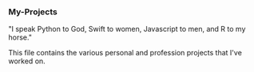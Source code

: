 ### My-Projects

"I speak Python to God, Swift to women, Javascript to men, and R to my horse."

This file contains the various personal and profession projects that I've worked on.
